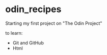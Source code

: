 # odin_recipes
 
 Starting my first project on "The Odin Project"

 to learn:
 * Git and GitHub
 * Html